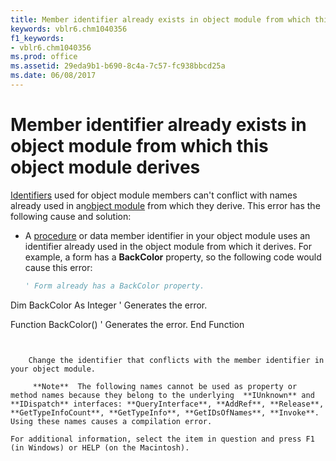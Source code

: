 ```yaml
---
title: Member identifier already exists in object module from which this object module derives
keywords: vblr6.chm1040356
f1_keywords:
- vblr6.chm1040356
ms.prod: office
ms.assetid: 29eda9b1-b690-8c4a-7c57-fc938bbcd25a
ms.date: 06/08/2017
---
```



# Member identifier already exists in object module from which this object module derives

[Identifiers](vbe-glossary.md) used for object module members can't conflict with names already used in an[object module](vbe-glossary.md) from which they derive. This error has the following cause and solution:



- A [procedure](vbe-glossary.md) or data member identifier in your object module uses an identifier already used in the object module from which it derives. For example, a form has a **BackColor** property, so the following code would cause this error:
    
  ```vb
  ' Form already has a BackColor property. 
Dim BackColor As Integer    ' Generates the error. 
 
Function BackColor()    ' Generates the error. 
End Function
```


    Change the identifier that conflicts with the member identifier in your object module.
    
     **Note**  The following names cannot be used as property or method names because they belong to the underlying  **IUnknown** and **IDispatch** interfaces: **QueryInterface**, **AddRef**, **Release**, **GetTypeInfoCount**, **GetTypeInfo**, **GetIDsOfNames**, **Invoke**. Using these names causes a compilation error.

For additional information, select the item in question and press F1 (in Windows) or HELP (on the Macintosh).


